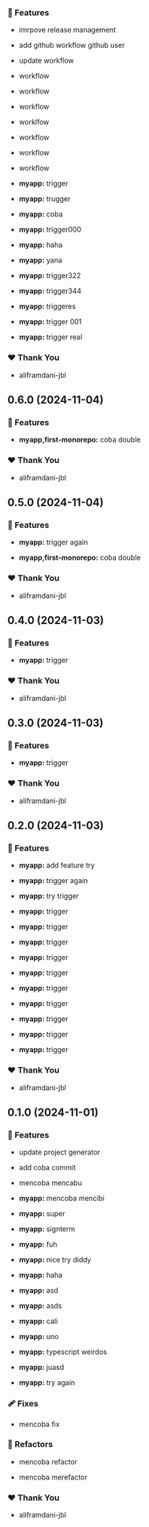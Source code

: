### 🚀 Features

- imrpove release management

- add github workflow github user

- update workflow

- workflow

- workflow

- workflow

- worklfow

- workflow

- workflow

- workflow

- **myapp:** trigger

- **myapp:** trugger

- **myapp:** coba

- **myapp:** trigger000

- **myapp:** haha

- **myapp:** yana

- **myapp:** trigger322

- **myapp:** trigger344

- **myapp:** triggeres

- **myapp:** trigger 001

- **myapp:** trigger real

### ❤️ Thank You

- aliframdani-jbl

## 0.6.0 (2024-11-04)

### 🚀 Features

- **myapp,first-monorepo:** coba double

### ❤️ Thank You

- aliframdani-jbl

## 0.5.0 (2024-11-04)

### 🚀 Features

- **myapp:** trigger again

- **myapp,first-monorepo:** coba double

### ❤️ Thank You

- aliframdani-jbl

## 0.4.0 (2024-11-03)

### 🚀 Features

- **myapp:** trigger

### ❤️ Thank You

- aliframdani-jbl

## 0.3.0 (2024-11-03)

### 🚀 Features

- **myapp:** trigger

### ❤️ Thank You

- aliframdani-jbl

## 0.2.0 (2024-11-03)

### 🚀 Features

- **myapp:** add feature try

- **myapp:** trigger again

- **myapp:** try trigger

- **myapp:** trigger

- **myapp:** trigger

- **myapp:** trigger

- **myapp:** trigger

- **myapp:** trigger

- **myapp:** trigger

- **myapp:** trigger

- **myapp:** trigger

- **myapp:** trigger

- **myapp:** trigger

### ❤️ Thank You

- aliframdani-jbl

## 0.1.0 (2024-11-01)

### 🚀 Features

- update project generator

- add coba commit

- mencoba mencabu

- **myapp:** mencoba mencibi

- **myapp:** super

- **myapp:** signterm

- **myapp:** fuh

- **myapp:** nice try diddy

- **myapp:** haha

- **myapp:** asd

- **myapp:** asds

- **myapp:** cali

- **myapp:** uno

- **myapp:** typescript weirdos

- **myapp:** juasd

- **myapp:** try again

### 🩹 Fixes

- mencoba fix

### 💅 Refactors

- mencoba refactor

- mencoba merefactor

### ❤️ Thank You

- aliframdani-jbl
